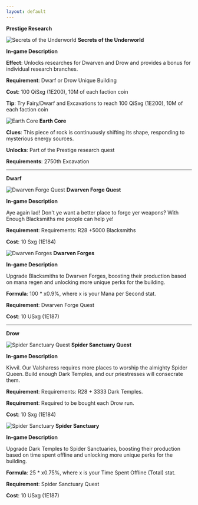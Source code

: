 ```yaml
---
layout: default
---
```


**Prestige Research**

![](/realm/assets/img/picks/SecretsoftheUnderworldr.png "Secrets of the Underworld") **Secrets of the Underworld**

**In-game Description**

**Effect**: Unlocks researches for Dwarven and Drow and provides a bonus for individual research branches.

**Requirement**: Dwarf or Drow Unique Building

**Cost**: 100 QiSxg (1E200), 10M of each faction coin

**Tip**: Try Fairy/Dwarf and Excavations to reach 100 QiSxg (1E200), 10M of each faction coin

![](/realm/assets/img/picks/EarthCore.png "Earth Core") **Earth Core**

**Clues**: This piece of rock is continuously shifting its shape, responding to mysterious energy sources.

**Unlocks**: Part of the Prestige research quest

**Requirements**: 2750th Excavation

---

**Dwarf**

![](/realm/assets/img/picks/DwravenForgeQuestr.png "Dwarven Forge Quest") **Dwarven Forge Quest**

**In-game Description**

Aye again lad! Don't ye want a better place to forge yer weapons? With Enough Blacksmiths me people can help ye!

**Requirement**:  Requirements: R28 +5000 Blacksmiths

**Cost**: 10 Sxg (1E184)

![](/realm/assets/img/picks/DwarvenForges.png "Dwarven Forges") **Dwarven Forges**

**In-game Description**

Upgrade Blacksmiths to Dwarven Forges, boosting their production based on mana regen and unlocking more unique perks for the building.

**Formula**: 100 * x0.9%, where x is your Mana per Second stat.

**Requirement**: Dwarven Forge Quest

**Cost**: 10 USxg (1E187)

---

**Drow**

![](/realm/assets/img/picks/SpiderSanctuaryQuestr.png "Spider Sanctuary Quest") **Spider Sanctuary Quest**

**In-game Description**

Kivvil. Our Valsharess requires more places to worship the almighty Spider Queen. Build enough Dark Temples, and our priestresses will consecrate them.

**Requirement**: Requirements: R28 + 3333 Dark Temples.

**Requirement**: Required to be bought each Drow run.

**Cost**: 10 Sxg (1E184)

![](/realm/assets/img/picks/SpiderSanctuary.png "Spider Sanctuary") **Spider Sanctuary**

**In-game Description**

Upgrade Dark Temples to Spider Sanctuaries, boosting their production based on time spent offline and unlocking more unique perks for the building.

**Formula**: 25 * x0.75%, where x is your Time Spent Offline (Total) stat.

**Requirement**: Spider Sanctuary Quest

**Cost**: 10 USxg (1E187)